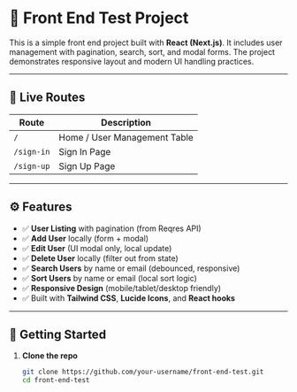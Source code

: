 # 🧪 Front End Test Project

This is a simple front end project built with **React (Next.js)**. It includes
user management with pagination, search, sort, and modal forms. The project
demonstrates responsive layout and modern UI handling practices.

---

## 🔗 Live Routes

| Route      | Description                  |
| ---------- | ---------------------------- |
| `/`        | Home / User Management Table |
| `/sign-in` | Sign In Page                 |
| `/sign-up` | Sign Up Page                 |

---

## ⚙️ Features

- ✅ **User Listing** with pagination (from Reqres API)
- ✅ **Add User** locally (form + modal)
- ✅ **Edit User** (UI modal only, local update)
- ✅ **Delete User** locally (filter out from state)
- ✅ **Search Users** by name or email (debounced, responsive)
- ✅ **Sort Users** by name or email (local sort logic)
- ✅ **Responsive Design** (mobile/tablet/desktop friendly)
- ✅ Built with **Tailwind CSS**, **Lucide Icons**, and **React hooks**

---

## 🚀 Getting Started

1. **Clone the repo**

   ```bash
   git clone https://github.com/your-username/front-end-test.git
   cd front-end-test
   ```

